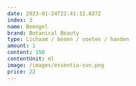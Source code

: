 ```yaml
---
date: 2023-01-24T22:41:12.837Z
index: 3
name: Beengel
brand: Botanical Beauty
type: Lichaam / benen / voeten / handen
amount: 1
content: 150
contentUnit: ml
image: /images/essentia-sun.png
price: 22
---
```

